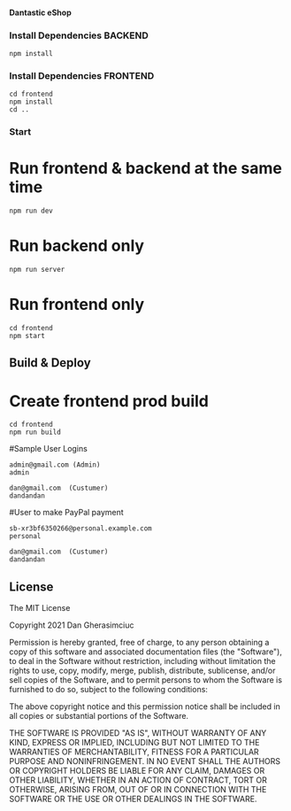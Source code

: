 #### Dantastic eShop 


### Install Dependencies BACKEND

```
npm install
```

### Install Dependencies FRONTEND

```
cd frontend
npm install
cd ..
```

### Start 

# Run frontend & backend at the same time
```
npm run dev
```

# Run backend only
```
npm run server
```

# Run frontend only
```
cd frontend
npm start
```

## Build & Deploy

# Create frontend prod build
```
cd frontend
npm run build
```

#Sample User Logins 

```
admin@gmail.com (Admin)
admin

dan@gmail.com  (Custumer)
dandandan

```
#User to make PayPal payment

```
sb-xr3bf6350266@personal.example.com
personal

dan@gmail.com  (Custumer)
dandandan

```


## License

The MIT License

Copyright 2021 Dan Gherasimciuc 

Permission is hereby granted, free of charge, to any person obtaining a copy of this software and associated documentation files (the "Software"), to deal in the Software without restriction, including without limitation the rights to use, copy, modify, merge, publish, distribute, sublicense, and/or sell copies of the Software, and to permit persons to whom the Software is furnished to do so, subject to the following conditions:

The above copyright notice and this permission notice shall be included in all copies or substantial portions of the Software.

THE SOFTWARE IS PROVIDED "AS IS", WITHOUT WARRANTY OF ANY KIND, EXPRESS OR IMPLIED, INCLUDING BUT NOT LIMITED TO THE WARRANTIES OF MERCHANTABILITY, FITNESS FOR A PARTICULAR PURPOSE AND NONINFRINGEMENT. IN NO EVENT SHALL THE AUTHORS OR COPYRIGHT HOLDERS BE LIABLE FOR ANY CLAIM, DAMAGES OR OTHER LIABILITY, WHETHER IN AN ACTION OF CONTRACT, TORT OR OTHERWISE, ARISING FROM, OUT OF OR IN CONNECTION WITH THE SOFTWARE OR THE USE OR OTHER DEALINGS IN THE SOFTWARE.